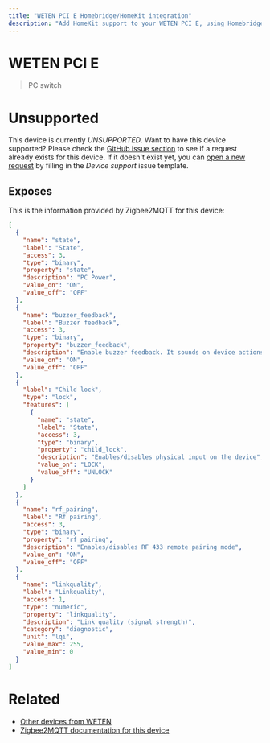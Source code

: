 ```yaml
---
title: "WETEN PCI E Homebridge/HomeKit integration"
description: "Add HomeKit support to your WETEN PCI E, using Homebridge, Zigbee2MQTT and homebridge-z2m."
---
```

<!---
This file has been GENERATED using src/docgen/docgen.ts
DO NOT EDIT THIS FILE MANUALLY!
-->
# WETEN PCI E
> PC switch


# Unsupported

This device is currently *UNSUPPORTED*.
Want to have this device supported? Please check the [GitHub issue section](https://github.com/itavero/homebridge-z2m/issues?q=PCI%20E) to see if a request already exists for this device.
If it doesn't exist yet, you can [open a new request](https://github.com/itavero/homebridge-z2m/issues/new?assignees=&labels=enhancement&template=device_support.yml&title=%5BDevice%5D+WETEN%20PCI%20E&model=WETEN%20PCI%20E&exposes=%5B%0A%20%20%7B%0A%20%20%20%20%22name%22%3A%20%22state%22%2C%0A%20%20%20%20%22label%22%3A%20%22State%22%2C%0A%20%20%20%20%22access%22%3A%203%2C%0A%20%20%20%20%22type%22%3A%20%22binary%22%2C%0A%20%20%20%20%22property%22%3A%20%22state%22%2C%0A%20%20%20%20%22description%22%3A%20%22PC%20Power%22%2C%0A%20%20%20%20%22value_on%22%3A%20%22ON%22%2C%0A%20%20%20%20%22value_off%22%3A%20%22OFF%22%0A%20%20%7D%2C%0A%20%20%7B%0A%20%20%20%20%22name%22%3A%20%22buzzer_feedback%22%2C%0A%20%20%20%20%22label%22%3A%20%22Buzzer%20feedback%22%2C%0A%20%20%20%20%22access%22%3A%203%2C%0A%20%20%20%20%22type%22%3A%20%22binary%22%2C%0A%20%20%20%20%22property%22%3A%20%22buzzer_feedback%22%2C%0A%20%20%20%20%22description%22%3A%20%22Enable%20buzzer%20feedback.%20It%20sounds%20on%20device%20actions%20like%20power%20state%20changes%2C%20child%20lock%20activation%2C%20etc.%22%2C%0A%20%20%20%20%22value_on%22%3A%20%22ON%22%2C%0A%20%20%20%20%22value_off%22%3A%20%22OFF%22%0A%20%20%7D%2C%0A%20%20%7B%0A%20%20%20%20%22label%22%3A%20%22Child%20lock%22%2C%0A%20%20%20%20%22type%22%3A%20%22lock%22%2C%0A%20%20%20%20%22features%22%3A%20%5B%0A%20%20%20%20%20%20%7B%0A%20%20%20%20%20%20%20%20%22name%22%3A%20%22state%22%2C%0A%20%20%20%20%20%20%20%20%22label%22%3A%20%22State%22%2C%0A%20%20%20%20%20%20%20%20%22access%22%3A%203%2C%0A%20%20%20%20%20%20%20%20%22type%22%3A%20%22binary%22%2C%0A%20%20%20%20%20%20%20%20%22property%22%3A%20%22child_lock%22%2C%0A%20%20%20%20%20%20%20%20%22description%22%3A%20%22Enables%2Fdisables%20physical%20input%20on%20the%20device%22%2C%0A%20%20%20%20%20%20%20%20%22value_on%22%3A%20%22LOCK%22%2C%0A%20%20%20%20%20%20%20%20%22value_off%22%3A%20%22UNLOCK%22%0A%20%20%20%20%20%20%7D%0A%20%20%20%20%5D%0A%20%20%7D%2C%0A%20%20%7B%0A%20%20%20%20%22name%22%3A%20%22rf_pairing%22%2C%0A%20%20%20%20%22label%22%3A%20%22Rf%20pairing%22%2C%0A%20%20%20%20%22access%22%3A%203%2C%0A%20%20%20%20%22type%22%3A%20%22binary%22%2C%0A%20%20%20%20%22property%22%3A%20%22rf_pairing%22%2C%0A%20%20%20%20%22description%22%3A%20%22Enables%2Fdisables%20RF%20433%20remote%20pairing%20mode%22%2C%0A%20%20%20%20%22value_on%22%3A%20%22ON%22%2C%0A%20%20%20%20%22value_off%22%3A%20%22OFF%22%0A%20%20%7D%2C%0A%20%20%7B%0A%20%20%20%20%22name%22%3A%20%22linkquality%22%2C%0A%20%20%20%20%22label%22%3A%20%22Linkquality%22%2C%0A%20%20%20%20%22access%22%3A%201%2C%0A%20%20%20%20%22type%22%3A%20%22numeric%22%2C%0A%20%20%20%20%22property%22%3A%20%22linkquality%22%2C%0A%20%20%20%20%22description%22%3A%20%22Link%20quality%20(signal%20strength)%22%2C%0A%20%20%20%20%22category%22%3A%20%22diagnostic%22%2C%0A%20%20%20%20%22unit%22%3A%20%22lqi%22%2C%0A%20%20%20%20%22value_max%22%3A%20255%2C%0A%20%20%20%20%22value_min%22%3A%200%0A%20%20%7D%0A%5D) by filling in the _Device support_ issue template.

## Exposes

This is the information provided by Zigbee2MQTT for this device:

```json
[
  {
    "name": "state",
    "label": "State",
    "access": 3,
    "type": "binary",
    "property": "state",
    "description": "PC Power",
    "value_on": "ON",
    "value_off": "OFF"
  },
  {
    "name": "buzzer_feedback",
    "label": "Buzzer feedback",
    "access": 3,
    "type": "binary",
    "property": "buzzer_feedback",
    "description": "Enable buzzer feedback. It sounds on device actions like power state changes, child lock activation, etc.",
    "value_on": "ON",
    "value_off": "OFF"
  },
  {
    "label": "Child lock",
    "type": "lock",
    "features": [
      {
        "name": "state",
        "label": "State",
        "access": 3,
        "type": "binary",
        "property": "child_lock",
        "description": "Enables/disables physical input on the device",
        "value_on": "LOCK",
        "value_off": "UNLOCK"
      }
    ]
  },
  {
    "name": "rf_pairing",
    "label": "Rf pairing",
    "access": 3,
    "type": "binary",
    "property": "rf_pairing",
    "description": "Enables/disables RF 433 remote pairing mode",
    "value_on": "ON",
    "value_off": "OFF"
  },
  {
    "name": "linkquality",
    "label": "Linkquality",
    "access": 1,
    "type": "numeric",
    "property": "linkquality",
    "description": "Link quality (signal strength)",
    "category": "diagnostic",
    "unit": "lqi",
    "value_max": 255,
    "value_min": 0
  }
]
```

# Related
* [Other devices from WETEN](../index.md#weten)
* [Zigbee2MQTT documentation for this device](https://www.zigbee2mqtt.io/devices/PCI_E.html)